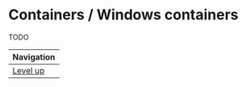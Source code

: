 # Containers / Windows containers #

TODO

| Navigation               |
| ------------------------ |
| [Level up](../README.md) |
